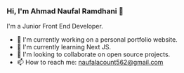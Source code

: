 ### Hi, I'm Ahmad Naufal Ramdhani 👋

I'm a Junior Front End Developer.

- 🔭 I'm currently working on a personal portfolio website.
- 🌱 I'm currently learning Next JS.
- 👯 I'm looking to collaborate on open source projects.
- 📫 How to reach me: [naufalacount562@gmail.com](mailto:naufalacount562@gmail.com)

